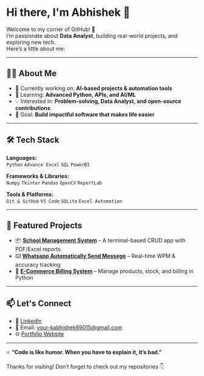 # Hi there, I'm Abhishek 👋  

Welcome to my corner of GitHub! 🚀  
I’m passionate about **Data Analyst**, building real-world projects, and exploring new tech.  
Here’s a little about me:  

---

## 🧑‍💻 About Me  
- 🔭 Currently working on: **AI-based projects & automation tools**  
- 🌱 Learning: **Advanced Python, APIs, and AI/ML**  
- 💡 Interested in: **Problem-solving, Data Analyst, and open-source contributions**  
- 🎯 Goal: **Build impactful software that makes life easier**  

---

## 🛠️ Tech Stack  
**Languages:**  
`Python` `Advance Excel` `SQL` `PowerBI`   

**Frameworks & Libraries:**  
`Numpy` `Tkinter` `Pandas` `OpenCV` `ReportLab`  

**Tools & Platforms:**  
`Git & GitHub` `VS Code` `SQLite` `Excel Automation`  

---

## 📌 Featured Projects  
- 📦 **[School Management System](https://github.com/abhishek9927/School_Management_System)** – A terminal-based CRUD app with PDF/Excel reports  
- ⌨️ **[Whatsapp Automatically Send Messege](https://github.com/abhishek9927/Whatsapp_Automatically_Message)** – Real-time WPM & accuracy tracking  
- 💼 **[E-Commerce Billing System](#)** – Manage products, stock, and billing in Python  

---

## 📫 Let's Connect  
- 💼 [LinkedIn](https://www.linkedin.com/in/abhishek9927/)  
- 📧 Email: your-kabhishek69015@gmail.com  
- 🌐 [Portfolio Website](https://abhishek9927.github.io/)  

---

⭐ **“Code is like humor. When you have to explain it, it’s bad.”**  

Thanks for visiting! Don’t forget to check out my repositories 👇
